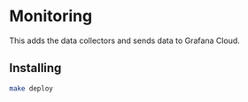 # Monitoring

This adds the data collectors and sends data to Grafana Cloud.

## Installing

```bash
make deploy
```
